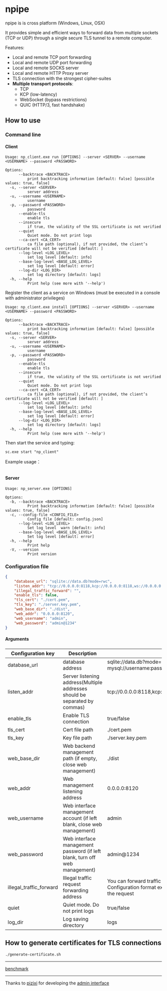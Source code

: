 # npipe

npipe is  is cross platform (Windows, Linux, OSX) 

It provides simple and efficient ways to forward data from multiple sockets (TCP or UDP) through a single secure TLS tunnel to a remote computer.

Features:
* Local and remote TCP port forwarding
* Local and remote UDP port forwarding
* Local and remote SOCKS server
* Local and remote HTTP Proxy server
* TLS connection with the strongest cipher-suites
* **Multiple transport protocols**:
  - TCP
  - KCP (low-latency)
  - WebSocket (bypass restrictions)
  - QUIC (HTTP/3, fast handshake)

## How to use

### Command line

#### Client

```
Usage: np_client.exe run [OPTIONS] --server <SERVER> --username <USERNAME> --password <PASSWORD>

Options:
      --backtrace <BACKTRACE>
          print backtracking information [default: false] [possible values: true, false]
  -s, --server <SERVER>
          server address
  -u, --username <USERNAME>
          username
  -p, --password <PASSWORD>
          password
      --enable-tls
          enable tls
      --insecure
          if true, the validity of the SSL certificate is not verified
      --quiet
          Quiet mode. Do not print logs
      --ca-cert <CA_CERT>
          ca file path (optional), if not provided, the client’s certificate will not be verified [default: ]
      --log-level <LOG_LEVEL>
          set log level [default: info]
      --base-log-level <BASE_LOG_LEVEL>
          set log level [default: error]
      --log-dir <LOG_DIR>
          set log directory [default: logs]
  -h, --help
          Print help (see more with '--help')
```

Register the client as a service on Windows (must be executed in a console with administrator privileges)

```
Usage: np_client.exe install [OPTIONS] --server <SERVER> --username <USERNAME> --password <PASSWORD>

Options:
      --backtrace <BACKTRACE>
          print backtracking information [default: false] [possible values: true, false]
  -s, --server <SERVER>
          server address
  -u, --username <USERNAME>
          username
  -p, --password <PASSWORD>
          password
      --enable-tls
          enable tls
      --insecure
          if true, the validity of the SSL certificate is not verified
      --quiet
          Quiet mode. Do not print logs
      --ca-cert <CA_CERT>
          ca file path (optional), if not provided, the client’s certificate will not be verified [default: ]
      --log-level <LOG_LEVEL>
          set log level [default: info]
      --base-log-level <BASE_LOG_LEVEL>
          set log level [default: error]
      --log-dir <LOG_DIR>
          set log directory [default: logs]
  -h, --help
          Print help (see more with '--help')
```

Then start the service and typing: 

```
sc.exe start "np_client"
```

Example usage：

```
```



#### Server

```
Usage: np_server.exe [OPTIONS]

Options:
  -b, --backtrace <BACKTRACE>
          Print backtracking information [default: false] [possible values: true, false]
  -c, --config-file <CONFIG_FILE>
          Config file [default: config.json]
      --log-level <LOG_LEVEL>
          Set log level  warn [default: info]
      --base-log-level <BASE_LOG_LEVEL>
          Set log level [default: error]
  -h, --help
          Print help
  -V, --version
          Print version
```



### Configuration file

```json
{
	"database_url": "sqlite://data.db?mode=rwc",
	"listen_addr": "tcp://0.0.0.0:8118,kcp://0.0.0.0:8118,ws://0.0.0.0:8119,quic://0.0.0.0:8119",
	"illegal_traffic_forward": "",
	"enable_tls": false,
	"tls_cert": "./cert.pem",
	"tls_key": "./server.key.pem",
	"web_base_dir": "./dist",
	"web_addr": "0.0.0.0:8120",
	"web_username": "admin",
	"web_password": "admin@1234"
}
```

#### Arguments

### 

| Configuration key       | Description                                                  | Example                                                      |
| ----------------------- | ------------------------------------------------------------ | ------------------------------------------------------------ |
| database_url            | database address                                             | sqlite://data.db?mode=rwc<br> mysql://username:password@server:port/dbname, |
| listen_addr             | Server listening address(Multiple addresses should be separated by commas) | tcp://0.0.0.0:8118,kcp://0.0.0.0:8118,ws://0.0.0.0:8119,quic://0.0.0.0:8119      |
| enable_tls              | Enable TLS connection                                        | true/false                                                   |
| tls_cert                | Cert file path                                               | ./cert.pem                                                   |
| tls_key                 | Key file path                                                | ./server.key.pem                                             |
| web_base_dir            | Web backend management path (if empty, close web management) | ./dist                                                       |
| web_addr                | Web management listening address                             | 0.0.0.0:8120                                                 |
| web_username            | Web interface management account (if left blank, close web management) | admin                                                        |
| web_password            | Web interface management password (if left blank, turn off web management) | admin@1234                                                   |
| illegal_traffic_forward | Illegal traffic request forwarding address                   | You can forward traffic that is not npipe to other programs, such as nginx. Configuration format example: 127.0.0.1:80. If it is empty, do not forward the request |
| quiet                   | Quiet mode. Do not print logs                                | true/false                                                   |
| log_dir                 | Log saving directory                                         | logs                                                         |



## How to generate certificates for TLS connections

```bash
./generate-certificate.sh
```

------

[benchmark](./benchmark.md)

------

Thanks to [pizixi](https://github.com/pizixi) for developing the [ admin interface](https://github.com/pizixi/npipe-webui)
